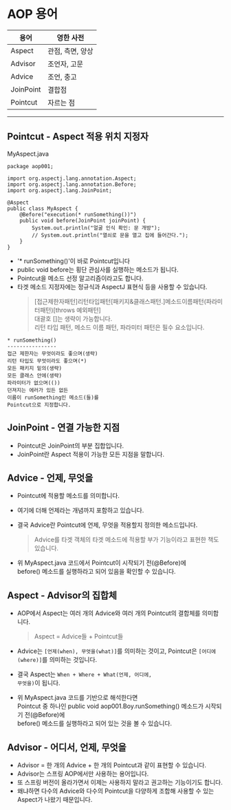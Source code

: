 # AOP 용어
용어 | 영한 사전
-----|-----------
Aspect | 관점, 측면, 양상
Advisor | 조언자, 고문
Advice | 조언, 충고
JoinPoint | 결합점
Pointcut | 자르는 점

---

## Pointcut - Aspect 적용 위치 지정자
MyAspect.java
```
package aop001;

import org.aspectj.lang.annotation.Aspect;
import org.aspectj.lang.annotation.Before;
import org.aspectj.lang.JoinPoint;

@Aspect
public class MyAspect {
    @Before("execution(* runSomething())")
    public void before(JoinPoint joinPoint) {
        System.out.println("얼굴 인식 확인: 문 개방");
        // System.out.println("열쇠로 문을 열고 집에 들어간다.");
    }
}
```
* '* runSomething()'이 바로 Pointcut입니다
* public void before는 횡단 관심사를 실행하는 메소드가 됩니다.
* Pointcut을 메소드 선정 알고리즘이라고도 합니다.
* 타겟 메소드 지정자에는 정규식과 AspectJ 표현식 등을 사용할 수 있습니다.
    > [접근제한자패턴]리턴타입패턴[패키지&클래스패턴.]메소드이름패턴(파라미터패턴)[throws 예외패턴]<br/>
    대괄호 []는 생략이 가능합니다.<br/>
    리턴 타입 패턴, 메소드 이름 패턴, 파라미터 패턴은 필수 요소입니다.

```
* runSomething()
----------------
접근 제한자는 무엇이라도 좋으며(생략)
리턴 타입도 무엇이라도 좋으며(*)
모든 패키지 밑의(생략)
모든 클래스 안에(생략)
파라미터가 없으며(())
던져지는 에러가 있든 없든
이름이 runSomething인 메소드(들)를
Pointcut으로 지정합니다.
```

## JoinPoint - 연결 가능한 지점
* Pointcut은 JoinPoint의 부분 집합입니다.
* JoinPoint란 Aspect 적용이 가능한 모든 지점을 말합니다.

## Advice - 언제, 무엇을
* Pointcut에 적용할 메소드를 의미합니다.

* 여기에 더해 언제라는 개념까지 포함하고 있습니다.

* 결국 Advice란 Pointcut에 언제, 무엇을 적용할지 정의한 메소드입니다.
    > Advice를 타겟 객체의 타겟 메소드에 적용할 부가 기능이라고 표현한 책도 있습니다.
    
* 위 MyAspect.java 코드에서 Pointcut이 시작되기 전(@Before)에<br/>
before() 메소드를 실행하라고 되어 있음을 확인할 수 있습니다.

## Aspect - Advisor의 집합체
* AOP에서 Aspect는 여러 개의 Advice와 여러 개의 Pointcut의 결합체를 의미합니다.
    > Aspect = Advice들 + Pointcut들
    
* Advice는 <code>[언제(when), 무엇을(what)]</code>를 의미하는 것이고, Pointcut은 <code>[어디에(where)]</code>를 의미하는 것입니다.

* 결국 Aspect는 <code>When + Where + What(언제, 어디에, 무엇을)</code>이 됩니다.

* 위 MyAspect.java 코드를 기반으로 해석한다면<br/>
Pointcut 중 하나인 public void aop001.Boy.runSomething() 메소드가 시작되기 전(@Before)에<br/> 
before() 메소드를 실행하라고 되어 있는 것을 볼 수 있습니다.

## Advisor - 어디서, 언제, 무엇을
* Advisor = 한 개의 Advice + 한 개의 Pointcut과 같이 표현할 수 있습니다.
* Advisor는 스프링 AOP에서만 사용하는 용어입니다.
* 또 스프링 버전이 올라가면서 이제는 사용하지 말라고 권고하는 기능이기도 합니다.
* 왜냐하면 다수의 Advice와 다수의 Pointcut을 다양하게 조합해 사용할 수 있는 Aspect가 나왔기 때문입니다.